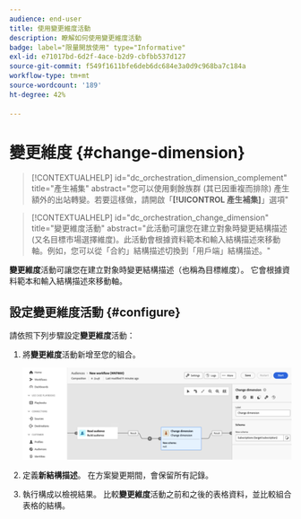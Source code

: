 ```yaml
---
audience: end-user
title: 使用變更維度活動
description: 瞭解如何使用變更維度活動
badge: label="限量開放使用" type="Informative"
exl-id: e71017bd-6d2f-4ace-b2d9-cbfbb537d127
source-git-commit: f549f1611bfe6deb6dc684e3a0d9c968ba7c184a
workflow-type: tm+mt
source-wordcount: '189'
ht-degree: 42%

---
```


# 變更維度 {#change-dimension}

>[!CONTEXTUALHELP]
>id="dc_orchestration_dimension_complement"
>title="產生補集"
>abstract="您可以使用剩餘族群 (其已因重複而排除) 產生額外的出站轉變。若要這樣做，請開啟「**[!UICONTROL 產生補集]**」選項"

>[!CONTEXTUALHELP]
>id="dc_orchestration_change_dimension"
>title="變更維度活動"
>abstract="此活動可讓您在建立對象時變更結構描述 (又名目標市場選擇維度)。此活動會根據資料範本和輸入結構描述來移動軸。例如，您可以從「合約」結構描述切換到「用戶端」結構描述。"

**變更維度**&#x200B;活動可讓您在建立對象時變更結構描述（也稱為目標維度）。 它會根據資料範本和輸入結構描述來移動軸。

## 設定變更維度活動 {#configure}

請依照下列步驟設定&#x200B;**變更維度**&#x200B;活動：

1. 將&#x200B;**變更維度**&#x200B;活動新增至您的組合。

   ![](../assets/change-dimension.png)

1. 定義&#x200B;**新結構描述**。 在方案變更期間，會保留所有記錄。

1. 執行構成以檢視結果。 比較&#x200B;**變更維度**&#x200B;活動之前和之後的表格資料，並比較組合表格的結構。

<!--
## Example {#example}

In this example, we want to send an SMS delivery to all the profiles who have made a purchase. To do this, we first use a **[!UICONTROL Build audience]** activity linked to a custom "Purchase" targeting dimension to target all purchases that occurred.

We then use a **[!UICONTROL Change dimension]** activity to switch the workflow targeting dimension to "Recipients". This allows us to be able to target the recipients who match the query.
-->

